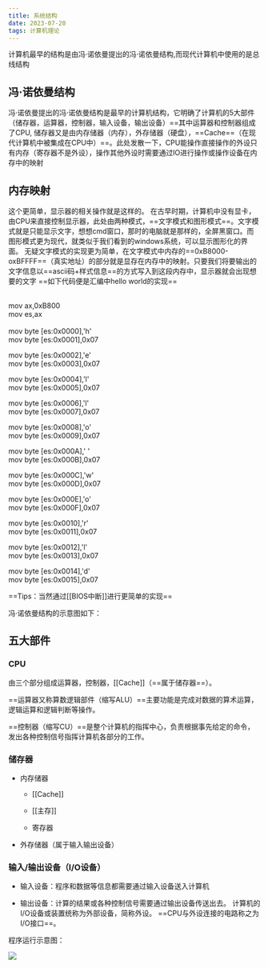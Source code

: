 ```yaml
---
title: 系统结构
date: 2023-07-20
tags: 计算机理论
---
```

计算机最早的结构是由冯·诺依曼提出的冯·诺依曼结构,而现代计算机中使用的是总线结构


##  冯·诺依曼结构
冯·诺依曼提出的冯·诺依曼结构是最早的计算机结构，它明确了计算机的5大部件（储存器，运算器，控制器，输入设备，输出设备）==其中运算器和控制器组成了CPU, 储存器又是由内存储器（内存），外存储器（硬盘），==Cache==（在现代计算机中被集成在CPU中）==。此处发散一下，CPU能操作直接操作的外设只有内存（寄存器不是外设），操作其他外设时需要通过IO进行操作或操作设备在内存中的映射

## 内存映射

这个更简单，显示器的相关操作就是这样的。 在古早时期，计算机中没有显卡，由CPU来直接控制显示器，此处由两种模式，==文字模式和图形模式==。文字模式就是只能显示文字，想想cmd窗口，那时的电脑就是那样的，全屏黑窗口。而图形模式更为现代，就类似于我们看到的windows系统，可以显示图形化的界面。 无疑文字模式的实现更为简单，在文字模式中内存的==0xB8000-oxBFFFF==（真实地址）的部分就是显存在内存中的映射。只要我们将要输出的文字信息以==ascii码+样式信息==的方式写入到这段内存中，显示器就会出现想要的文字 ==如下代码便是汇编中hello world的实现==

​  
mov ax,0xB800  
mov es,ax   
​  
mov byte [es:0x0000],'h'  
mov byte [es:0x0001],0x07  
   
mov byte [es:0x0002],'e'  
mov byte [es:0x0003],0x07   
   
mov byte [es:0x0004],'l'  
mov byte [es:0x0005],0x07   
   
mov byte [es:0x0006],'l'  
mov byte [es:0x0007],0x07   
   
mov byte [es:0x0008],'o'  
mov byte [es:0x0009],0x07   
   
mov byte [es:0x000A],' '  
mov byte [es:0x000B],0x07   
   
mov byte [es:0x000C],'w'  
mov byte [es:0x000D],0x07   
   
mov byte [es:0x000E],'o'  
mov byte [es:0x000F],0x07   
   
mov byte [es:0x0010],'r'  
mov byte [es:0x0011],0x07   
   
mov byte [es:0x0012],'l'  
mov byte [es:0x0013],0x07   
   
mov byte [es:0x0014],'d'  
mov byte [es:0x0015],0x07 

==Tips：当然通过[[BIOS中断]]进行更简单的实现==

冯·诺依曼结构的示意图如下：



## 五大部件

### CPU

由三个部分组成运算器，控制器，[[Cache]]（==属于储存器==）。

==运算器又称算数逻辑部件（缩写ALU）==主要功能是完成对数据的算术运算，逻辑运算和逻辑判断等操作。

==控制器（缩写CU）==是整个计算机的指挥中心，负责根据事先给定的命令，发出各种控制信号指挥计算机各部分的工作。

### 储存器

- 内存储器
    
    - [[Cache]]
        
    - [[主存]]
        
    - 寄存器
        
- 外存储器（属于输入输出设备）
    

### 输入/输出设备（I/O设备）

- 输入设备：程序和数据等信息都需要通过输入设备送入计算机
    
- 输出设备：计算的结果或各种控制信号需要通过输出设备传送出去。 计算机的I/O设备或装置统称为外部设备，简称外设。 ==CPU与外设连接的电路称之为I/O接口==。
    

程序运行示意图： 

![](微信图片_20230719151630.jpg)
